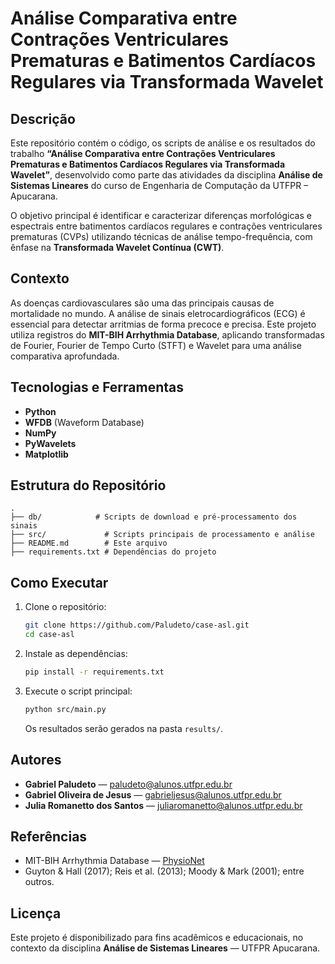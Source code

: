 # Análise Comparativa entre Contrações Ventriculares Prematuras e Batimentos Cardíacos Regulares via Transformada Wavelet

## Descrição

Este repositório contém o código, os scripts de análise e os resultados do trabalho **“Análise Comparativa entre Contrações Ventriculares Prematuras e Batimentos Cardíacos Regulares via Transformada Wavelet”**, desenvolvido como parte das atividades da disciplina **Análise de Sistemas Lineares** do curso de Engenharia de Computação da UTFPR – Apucarana.

O objetivo principal é identificar e caracterizar diferenças morfológicas e espectrais entre batimentos cardíacos regulares e contrações ventriculares prematuras (CVPs) utilizando técnicas de análise tempo-frequência, com ênfase na **Transformada Wavelet Contínua (CWT)**.

## Contexto

As doenças cardiovasculares são uma das principais causas de mortalidade no mundo. A análise de sinais eletrocardiográficos (ECG) é essencial para detectar arritmias de forma precoce e precisa. Este projeto utiliza registros do **MIT-BIH Arrhythmia Database**, aplicando transformadas de Fourier, Fourier de Tempo Curto (STFT) e Wavelet para uma análise comparativa aprofundada.

## Tecnologias e Ferramentas

- **Python**
- **WFDB** (Waveform Database)
- **NumPy**
- **PyWavelets**
- **Matplotlib**

## Estrutura do Repositório

```
.
├── db/            # Scripts de download e pré-processamento dos sinais
├── src/             # Scripts principais de processamento e análise
├── README.md        # Este arquivo
├── requirements.txt # Dependências do projeto
```

## Como Executar

1. Clone o repositório:
   ```bash
   git clone https://github.com/Paludeto/case-asl.git
   cd case-asl
   ```

2. Instale as dependências:
   ```bash
   pip install -r requirements.txt
   ```

3. Execute o script principal:
   ```bash
   python src/main.py
   ```

   Os resultados serão gerados na pasta `results/`.

## Autores

- **Gabriel Paludeto** — [paludeto@alunos.utfpr.edu.br](mailto:paludeto@alunos.utfpr.edu.br)
- **Gabriel Oliveira de Jesus** — [gabrieljesus@alunos.utfpr.edu.br](mailto:gabrieljesus@alunos.utfpr.edu.br)
- **Julia Romanetto dos Santos** — [juliaromanetto@alunos.utfpr.edu.br](mailto:juliaromanetto@alunos.utfpr.edu.br)

## Referências

- MIT-BIH Arrhythmia Database — [PhysioNet](https://physionet.org/physiobank/database/mitdb/)
- Guyton & Hall (2017); Reis et al. (2013); Moody & Mark (2001); entre outros.

## Licença

Este projeto é disponibilizado para fins acadêmicos e educacionais, no contexto da disciplina **Análise de Sistemas Lineares** — UTFPR Apucarana.